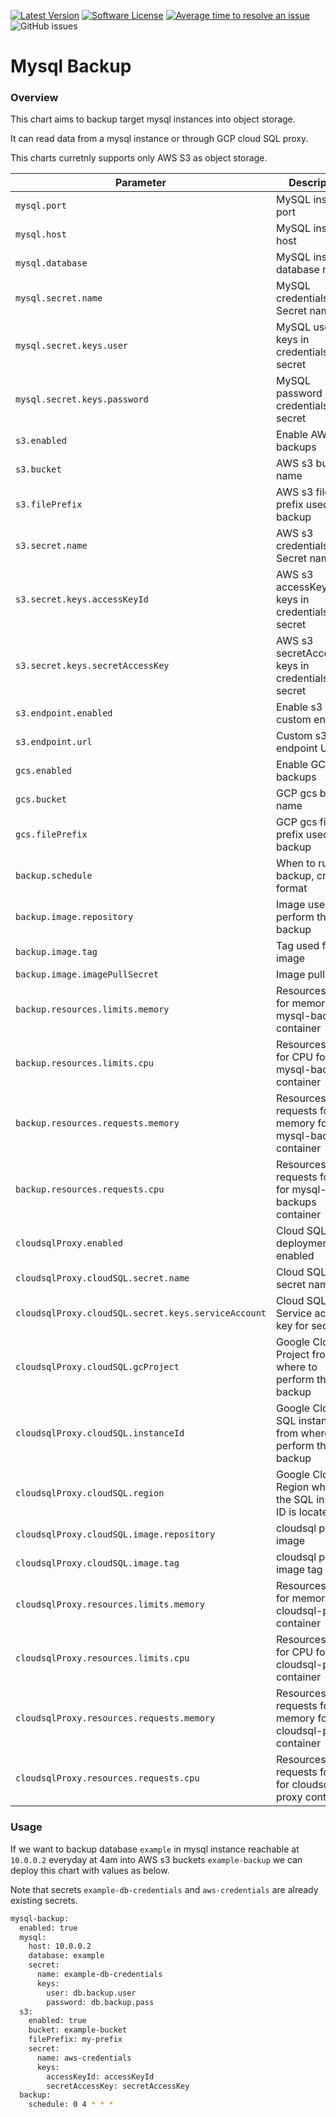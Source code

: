 [![Latest Version](https://img.shields.io/github/release/softonic/mysql-backups.svg)](https://github.com/softonic/mysql-backups/releases)
[![Software License](https://img.shields.io/badge/license-Apache%202.0-blue.svg)](LICENSE)
[![Average time to resolve an issue](http://isitmaintained.com/badge/resolution/softonic/mysql-backups.svg)](http://isitmaintained.com/project/softonic/mysql-backups "Average time to resolve an issue")
![GitHub issues](https://img.shields.io/github/issues-raw/softonic/mysql-backups)

# Mysql Backup

### Overview

This chart aims to backup target mysql instances into object storage.

It can read data from a mysql instance or through GCP cloud SQL proxy.

This charts curretnly supports only AWS S3 as object storage.

| Parameter                                           | Description                                                   | Default                            |
| --------------------------------------------------- | ------------------------------------------------------------- | ---------------------------------- |
| `mysql.port`                                        | MySQL instance port                                           | `3306`                             |
| `mysql.host`                                        | MySQL instance host                                           | `127.0.0.1`                        |
| `mysql.database`                                    | MySQL instance database name                                  | `null`                             |
| `mysql.secret.name`                                 | MySQL credentials Secret name                                 | `mysql-credentials`                |
| `mysql.secret.keys.user`                            | MySQL user keys in credentials secret                         | `user`                             |
| `mysql.secret.keys.password`                        | MySQL password keys in credentials secret                     | `password`                         |
| `s3.enabled`                                        | Enable AWS s3 backups                                         | `false`                            |
| `s3.bucket`                                         | AWS s3 bucket name                                            | `null`                             |
| `s3.filePrefix`                                     | AWS s3 file prefix used for backup                            | `null`                             |
| `s3.secret.name`                                    | AWS s3 credentials Secret name                                | `mysql-credentials`                |
| `s3.secret.keys.accessKeyId`                        | AWS s3 accessKeyId keys in credentials secret                 | `accessKeyId`                      |
| `s3.secret.keys.secretAccessKey`                    | AWS s3 secretAccessKey keys in credentials secret             | `secretAccessKey`                  |
| `s3.endpoint.enabled`                               | Enable s3 custom endpoint                                     | `false`                            |
| `s3.endpoint.url`                                   | Custom s3 endpoint URL                                        | `myS3-endpoint`                    |
| `gcs.enabled`                                       | Enable GCP gcs backups                                        | `false`                            |
| `gcs.bucket`                                        | GCP gcs bucket name                                           | `null`                             |
| `gcs.filePrefix`                                    | GCP gcs file prefix used for backup                           | `mysqldump`                        |
| `backup.schedule`                                   | When to run the backup, cron format                           | `0 1 * * *`                        |
| `backup.image.repository`                           | Image used to perform the backup                              | `softonic/mysql-backup-s3`         |
| `backup.image.tag`                                  | Tag used for the image                                        | `0.1.5`                            |
| `backup.image.imagePullSecret`                      | Image pull secret                                             | `null`                             |
| `backup.resources.limits.memory`                    | Resources limits for memory for mysql-backups container       | `1024Mi`                           |
| `backup.resources.limits.cpu`                       | Resources limits for CPU for mysql-backups container          | `1`                                |
| `backup.resources.requests.memory`                  | Resources requests for memory for mysql-backups container     | `512Mi`                            |
| `backup.resources.requests.cpu`                     | Resources requests for cpu for mysql-backups container        | `200m`                             |
| `cloudsqlProxy.enabled`                             | Cloud SQL deployment enabled                                  | `false`                            |
| `cloudsqlProxy.cloudSQL.secret.name`                | Cloud SQL secret name                                         | `cloudsql-credentials`             |
| `cloudsqlProxy.cloudSQL.secret.keys.serviceAccount` | Cloud SQL Service account key for secret                      | `serviceAccount.json`              |
| `cloudsqlProxy.cloudSQL.gcProject`                  | Google Cloud Project from where to perform the backup         | `null`                             |
| `cloudsqlProxy.cloudSQL.instanceId`                 | Google Cloud SQL instance ID from where to perform the backup | `null`                             |
| `cloudsqlProxy.cloudSQL.region`                     | Google Cloud Region where the SQL instance ID is located in   | `null`                             |
| `cloudsqlProxy.cloudSQL.image.repository`           | cloudsql proxy image                                          | `gcr.io/cloudsql-docker/gce-proxy` |
| `cloudsqlProxy.cloudSQL.image.tag`                  | cloudsql proxy image tag                                      | `1.13`                             |
| `cloudsqlProxy.resources.limits.memory`             | Resources limits for memory for cloudsql-proxy container      | `32Mi`                             |
| `cloudsqlProxy.resources.limits.cpu`                | Resources limits for CPU for cloudsql-proxy container         | `1`                                |
| `cloudsqlProxy.resources.requests.memory`           | Resources requests for memory for cloudsql-proxy container    | `16Mi`                             |
| `cloudsqlProxy.resources.requests.cpu`              | Resources requests for cpu for cloudsql-proxy container       | `10m`                              |

### Usage

If we want to backup database `example` in mysql instance reachable at `10.0.0.2` everyday at 4am into AWS s3 buckets `example-backup` we can deploy this chart with values as below.

Note that secrets `example-db-credentials` and `aws-credentials` are already existing secrets.

```bash
mysql-backup:
  enabled: true
  mysql:
    host: 10.0.0.2
    database: example
    secret:
      name: example-db-credentials
      keys:
        user: db.backup.user
        password: db.backup.pass
  s3:
    enabled: true
    bucket: example-bucket
    filePrefix: my-prefix
    secret:
      name: aws-credentials
      keys:
        accessKeyId: accessKeyId
        secretAccessKey: secretAccessKey
  backup:
    schedule: 0 4 * * *
```
